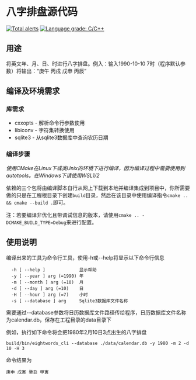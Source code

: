 # 八字排盘源代码

[![Total alerts](https://img.shields.io/lgtm/alerts/g/mattxlee/eightwords.svg?logo=lgtm&logoWidth=18)](https://lgtm.com/projects/g/mattxlee/eightwords/alerts/)
[![Language grade: C/C++](https://img.shields.io/lgtm/grade/cpp/g/mattxlee/eightwords.svg?logo=lgtm&logoWidth=18)](https://lgtm.com/projects/g/mattxlee/eightwords/context:cpp)

## 用途
将英文年、月、日、时进行八字排盘。例入：输入1990-10-10 7时（程序默认参数）将输出：“庚午 丙戌 戊申 丙辰”

## 编译及环境需求

### 库需求

* cxxopts - 解析命令行参数使用
* libiconv - 字符集转换使用
* sqlite3 - 从sqlite3数据库中查询农历日期

### 编译步骤

*使用CMake在Linux下或类Unix的环境下进行编译，因为编译过程中需要使用到autotools。在Windows下请使用WSL1/2*

依赖的三个包将由编译脚本自行从网上下载到本地并编译集成到项目中，你所需要做的只是在工程根目录下创建`build`目录，然后在该目录中使用编译指令`cmake .. && cmake --build .`即可。

注：若要编译非优化且带调试信息的版本，请使用`cmake .. -DCMAKE_BUILD_TYPE=Debug`来进行配置。

## 使用说明
编译出来的工具为命令行工具，使用-h或--help将显示以下命令行信息
```
  -h [ --help ]             显示帮助
  -y [ --year ] arg (=1990) 年
  -m [ --month ] arg (=10)  月
  -d [ --day ] arg (=10)    日
  -H [ --hour ] arg (=7)    小时
  -s [ --database ] arg     Sqlite3数据库文件名称
```
需要通过--database参数将日历数据库文件路径传给程序，日历数据库文件名称为calendar.db，保存在工程目录的data目录下

例如，执行如下命令将会把1980年2月10日3点出生的八字排盘
```
build/bin/eightwords_cli --database ./data/calendar.db -y 1980 -m 2 -d 10 -H 3
```

命令结果为
```
庚申 戊寅 癸丑 甲寅
```
